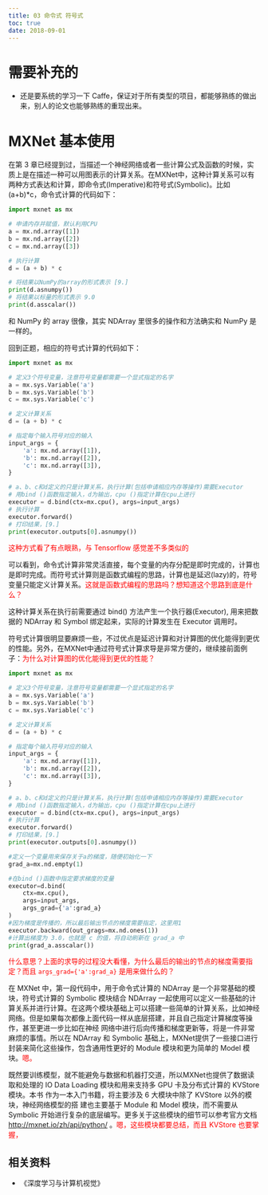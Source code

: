 ```yaml
---
title: 03 命令式 符号式
toc: true
date: 2018-09-01
---
```



# 需要补充的

- 还是要系统的学习一下 Caffe，保证对于所有类型的项目，都能够熟练的做出来，别人的论文也能够熟练的重现出来。



# MXNet 基本使用


在第 3 章已经提到过，当描述一个神经网络或者一些计算公式及函数的时候，实质上是在描述一种可以用图表示的计算关系。在MXNet中，这种计算关系可以有两种方式表达和计算，即命令式(Imperative)和符号式(Symbolic)。比如 (a+b)*c，命令式计算的代码如下：


```python
import mxnet as mx

# 申请内存并赋值，默认利用CPU
a = mx.nd.array([1])
b = mx.nd.array([2])
c = mx.nd.array([3])

# 执行计算
d = (a + b) * c

# 将结果以NumPy的array的形式表示 [9.]
print(d.asnumpy())
# 将结果以标量的形式表示 9.0
print(d.asscalar())
```

和 NumPy 的 array 很像，其实 NDArray 里很多的操作和方法确实和 NumPy 是一样的。

回到正题，相应的符号式计算的代码如下：

```python
import mxnet as mx

# 定义3个符号变量，注意符号变量都需要一个显式指定的名字
a = mx.sys.Variable('a')
b = mx.sys.Variable('b')
c = mx.sys.Variable('c')

# 定义计算关系
d = (a + b) * c

# 指定每个输入符号对应的输入
input_args = {
    'a': mx.nd.array([1]),
    'b': mx.nd.array([2]),
    'c': mx.nd.array([3]),
}

# a、b、c和d定义的只是计算关系，执行计算(包括申请相应内存等操作)需要Executor
# 用bind ()函数指定输入，d为输出，cpu ()指定计算在cpu上进行
executor = d.bind(ctx=mx.cpu(), args=input_args)
# 执行计算
executor.forward()
# 打印结果，[9.]
print(executor.outputs[0].asnumpy())
```

<span style="color:red;">这种方式看了有点眼熟，与 Tensorflow 感觉差不多类似的</span>

可以看到，命令式计算非常灵活直接，每个变量的内存分配是即时完成的，计算也是即时完成。而符号式计算则是函数式编程的思路，计算也是延迟(lazy)的，符号变量只能定义计算关系。<span style="color:red;">这就是函数式编程的思路吗？想知道这个思路到底是什么？</span>

这种计算关系在执行前需要通过 bind() 方法产生一个执行器(Executor), 用来把数据的 NDArray 和 Symbol 绑定起来，实际的计算发生在 Executor 调用时。

符号式计算很明显要麻烦一些，不过优点是延迟计算和对计算图的优化能得到更优的性能。另外，在MXNet中通过符号式计算求导是非常方便的，继续接前面例子：<span style="color:red;">为什么对计算图的优化能得到更优的性能？</span>

```python
import mxnet as mx

# 定义3个符号变量，注意符号变量都需要一个显式指定的名字
a = mx.sys.Variable('a')
b = mx.sys.Variable('b')
c = mx.sys.Variable('c')

# 定义计算关系
d = (a + b) * c

# 指定每个输入符号对应的输入
input_args = {
    'a': mx.nd.array([1]),
    'b': mx.nd.array([2]),
    'c': mx.nd.array([3]),
}

# a、b、c和d定义的只是计算关系，执行计算(包括申请相应内存等操作)需要Executor
# 用bind ()函数指定输入，d为输出，cpu ()指定计算在cpu上进行
executor = d.bind(ctx=mx.cpu(), args=input_args)
# 执行计算
executor.forward()
# 打印结果，[9.]
print(executor.outputs[0].asnumpy())

#定义一个变量用来保存关于a的梯度，随便初始化一下
grad_a=mx.nd.empty(1)

#在bind ()函数中指定要求梯度的变量
executor=d.bind(
    ctx=mx.cpu(),
    args=input_args,
    args_grad={'a':grad_a}
)
#因为梯度是传播的，所以最后输出节点的梯度需要指定，这里用1
executor.backward(out_grags=mx.nd.ones(1))
#计算出梯度为 3.0，也就是 c 的值，将自动刷新在 grad_a 中
print(grad_a.asscalar())
```

<span style="color:red;">什么意思？上面的求导的过程没大看懂，为什么最后的输出的节点的梯度需要指定？而且 `args_grad={'a':grad_a}` 是用来做什么的？ </span>


在 MXNet 中，第一段代码中，用于命令式计算的 NDArray 是一个非常基础的模块，符号式计算的 Symbolic 模块结合 NDArray 一起使用可以定义一些基础的计算关系并进行计算。在这两个模块基础上可以搭建一些简单的计算关系，比如神经网络。但是如果每次都像上面代码一样从底层搭建，并且自己指定计算梯度等操作，甚至更进一步比如在神经 网络中进行后向传播和梯度更新等，将是一件非常麻烦的事情。所以在 NDArray 和 Symbolic 基础上，MXNet提供了一些接口进行封装来简化这些操作，包含通用性更好的 Module 模块和更为简单的 Model 模块。<span style="color:red;">嗯。</span>

既然要训练模型，就不能避免与数据和机器打交道，所以MXNet也提供了数据读取和处理的 IO Data Loading 模块和用来支持多 GPU 卡及分布式计算的 KVStore 模块。本书 作为一本入门书籍，将主要涉及 6 大模块中除了 KVStore 以外的模块，神经网络模型的搭 建也主要基于 Module 和 Model 模块，而不需要从 Symbolic 开始进行复杂的底层编写。更多关于这些模块的细节可以参考官方文档 http://mxnet.io/zh/api/python/ 。<span style="color:red;">嗯，这些模块都要总结，而且 KVStore 也要掌握，</span>





## 相关资料

- 《深度学习与计算机视觉》
